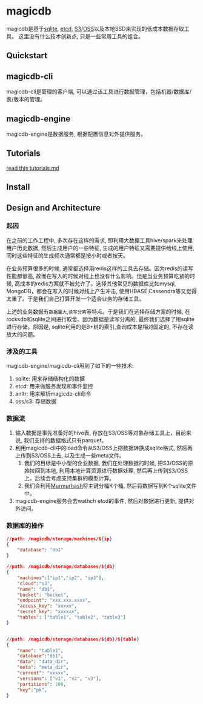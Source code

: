 # magicdb
magicdb是基于[sqlite](https://www.sqlite.org/index.html), [etcd](https://etcd.io/), [S3](https://aws.amazon.com/s3/)/[OSS](https://help.aliyun.com/product/31815.html)以及本地SSD来实现的低成本数据存取工具。 这里没有什么技术创新点, 只是一些常用工具的组合。

## Quickstart
## magicdb-cli
magicdb-cli是管理的客户端, 可以通过该工具进行数据管理，包括机器/数据库/表/版本的管理。

## magicdb-engine
magicdb-engine是数据服务, 根据配置信息对外提供服务。

## Tutorials
[read this tutorials.md](tutorials.md)
## Install

## Design and Architecture
### 起因

在之前的工作工程中, 多次存在这样的需求, 即利用大数据工具hive/spark来处理用户历史数据, 然后生成用户的一些特征, 生成的用户特征又需要提供给线上使用, 同时这些特征的生成频次通常都是按小时或者按天。

在业务预算很多的时候, 通常都选择用redis这样的工具去存储。因为redis的读写性能都很高, 故而在写入的时候对线上也没有什么影响。但是当业务预算吃紧的时候, 高成本的redis方案就不被允许了。选择其他常见的数据库比如mysql, MongoDB，都会在写入的时候对线上产生冲击, 使用HBASE,Cassendra等又觉得太重了。于是我们自己打算开发一个适合业务的存储工具。

上述的业务数据有`数据量大`,`读写分离`等特点。于是我们在选择存储方案的时候, 在rocksdb和sqlite之间进行取舍。因为数据是读写分离的, 最终我们选择了用sqlite进行存储。原因是, sqlite利用的是B+树的索引,查询成本是相对固定的, 不存在读放大的问题。

### 涉及的工具
magicdb-engine/magicdb-cli用到了如下的一些技术:
1. sqlite: 用来存储结构化的数据
2. etcd: 用来做服务发现和事件监控
3. anltr: 用来解析magicdb-cli命令
4. oss/s3: 存储数据


### 数据流
1. 输入数据是事先准备好的hive表, 存放在S3/OSS等对象存储工具上，目前来说, 我们支持的数据格式只有parquet。
2. 利用magicdb-cli中的load命令从S3/OSS上把数据转换成sqlite格式, 然后再上传到S3/OSS上去, 以及生成一些meta文件。
   1. 我们的目标是中小型的企业数据, 我们在处理数据的时候, 把S3/OSS的原始拉回到本地, 利用本地计算资源进行数据处理, 然后再上传到S3/OSS上。后续会考虑支持集群的模型计算。
   2. 我们会利用[Murmurhash](https://en.wikipedia.org/wiki/MurmurHash)将主键分桶K个桶, 然后将数据写到K个sqlite文件中。
3. magicdb-engine服务会去wathch etcd的事件, 然后对数据进行更新, 提供对外访问。
   
### 数据库的操作
```json
//path: /magicdb/storage/machines/${ip}
{
    "database": "db1"
}

//path: /magicdb/storage/databases/${db}
{
    "machines":["ip1","ip2", "ip3"],
    "cloud":"s3",
    "name": "db1",
    "bucket": "bucket",
    "endpoint": "xxx.xxx.xxxx",
    "access_key": "xxxxx",
    "secret_key": "xxxxxx",
    "tables": ["table1", "table2", "table3"]
}


//path: /magicdb/storage/databases/${db}/${table}
{
    "name": "table1",
    "database":"db1",
    "data": "data_dir",
    "meta": "meta_dir",
    "current": "xxxxx",
    "versions": ["v1", "v2", "v3"],
    "partitions": 100,
    "key":"pk",
}
```